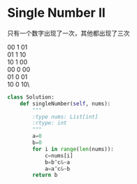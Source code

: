 # Single Number II

只有一个数字出现了一次，其他都出现了三次

00 1 01\
01 1 10\
10 1 00\
00 0 00\
01 0 01\
10 0 10\

```py
class Solution:
    def singleNumber(self, nums):
        """
        :type nums: List[int]
        :rtype: int
        """
        a=0
        b=0
        for i in range(len(nums)):
            c=nums[i]
            b=b^c&~a
            a=a^c&~b 
        return b
```
